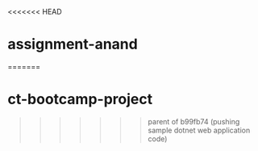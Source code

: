 <<<<<<< HEAD
# assignment-anand
=======
# ct-bootcamp-project
>>>>>>> parent of b99fb74 (pushing sample dotnet web application code)
